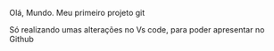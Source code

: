Olá, Mundo. Meu primeiro projeto git

Só realizando umas alterações no Vs code, para poder apresentar no Github